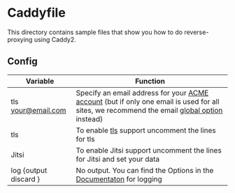 # Caddyfile

This directory contains sample files that show you how to do reverse-proxying using Caddy2.

## Config

| Variable           | Function |
| ------------------ | -------- |
| tls your@email.com | Specify an email address for your [ACME account](https://caddyserver.com/docs/caddyfile/directives/tls) (but if only one email is used for all sites, we recommend the email [global option](https://caddyserver.com/docs/caddyfile/options) instead) | 
| tls                | To enable [tls](https://caddyserver.com/docs/caddyfile/directives/tls) support uncomment the lines for tls |
| Jitsi              | To enable Jitsi support uncomment the lines for Jitsi and set your data |
| log {output discard }         | No output. You can find the Options in the [Documentaton](https://caddyserver.com/docs/caddyfile/directives/log) for logging |